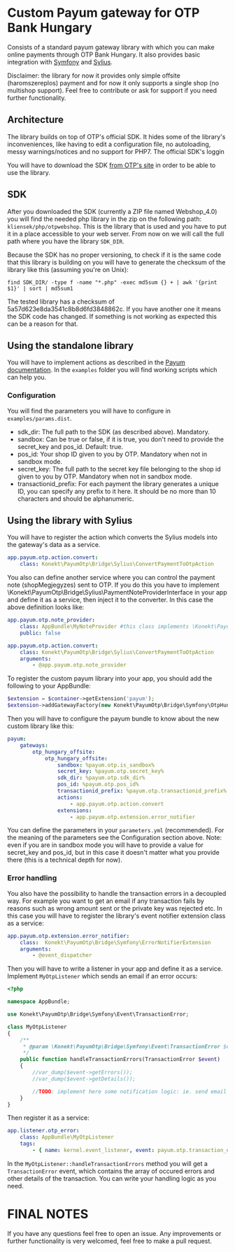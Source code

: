 # Custom Payum gateway for OTP Bank Hungary
 
Consists of a standard payum gateway library with which you can make online payments through OTP Bank Hungary.
It also provides basic integration with [Symfony](http://symfony.com/) and [Sylius](http://sylius.org/).
 
Disclaimer: the library for now it provides only simple offsite (haromszereplos) payment and for now it only supports
a single shop (no multishop support). Feel free to contribute or ask for support if you need further functionality.

## Architecture

The library builds on top of OTP's official SDK. It hides some of the library's inconveniences, like having to edit a 
configuration file, no autoloading, messy warnings/notices and no support for PHP7.
The official SDK's loggin 

You will have to download the SDK [from OTP's site](https://www.otpbank.hu/portal/hu/Kartyaelfogadas/Webshop) in order to
be able to use the library.

## SDK
 
After you downloaded the SDK (currently a ZIP file named Webshop_4.0) you will find the needed php library in the zip on the
following path: ```kliensek/php/otpwebshop```. This is the library that is used and you have to put it in a place accessible 
to your web server. From now on we will call the full path where you have the library ```SDK_DIR```.

Because the SDK has no proper versioning, to check if it is the same code that this library is building on you will have to generate
the checksum of the library like this (assuming you're on Unix):
 
```
find SDK_DIR/ -type f -name "*.php" -exec md5sum {} + | awk '{print $1}' | sort | md5sum1
```

The tested library has a checksum of 5a57d623e8da3541c8b8d6fd3848862c. If you have another one it means the SDK code has changed. 
If something is not working as expected this can be a reason for that.

## Using the standalone library

You will have to implement actions as described in the [Payum documentation](https://github.com/Payum/Payum/blob/master/src/Payum/Core/Resources/docs/scripts/index.md). In the ```examples``` folder you will find working scripts
which can help you.

### Configuration 

You will find the parameters you will have to configure in ```examples/params.dist```. 

* sdk_dir: The full path to the SDK (as described above). Mandatory.
* sandbox: Can be true or false, if it is true, you don't need to provide the secret_key and pos_id. Default: true.
* pos_id: Your shop ID given to you by OTP. Mandatory when not in sandbox mode.
* secret_key: The full path to the secret key file belonging to the shop id given to you by OTP. Mandatory when not in sandbox mode.
* transactionid_prefix:  For each payment the library generates a unique ID, you can specify any prefix to it here. It should be 
 no more than 10 characters and should be alphanumeric.
 
## Using the library with Sylius

You will have to register the action which converts the Sylius models into the gateway's data as a service.

```yaml
app.payum.otp.action.convert:
    class: Konekt\PayumOtp\Bridge\Sylius\ConvertPaymentToOtpAction
```

You also can define another service where you can control the payment note (shopMegjegyzes) sent to OTP. If you do this you have to implement
\Konekt\PayumOtp\Bridge\Sylius\PaymentNoteProviderInterface in your app and define it as a service, then inject it to the converter. In this case
the above definition looks like:

```yaml
app.payum.otp.note_provider:
    class: AppBundle\MyNoteProvider #this class implements \Konekt\PayumOtp\Bridge\Sylius\PaymentNoteProviderInterface
    public: false

app.payum.otp.action.convert:
    class: Konekt\PayumOtp\Bridge\Sylius\ConvertPaymentToOtpAction
    arguments:
        - @app.payum.otp.note_provider
```

To register the custom payum library into your app, you should add the following to your AppBundle:

```php
$extension = $container->getExtension('payum');
$extension->addGatewayFactory(new Konekt\PayumOtp\Bridge\Symfony\OtpHungaryOffsiteGatewayFactory());
```

Then you will have to configure the payum bundle to know about the new custom library like this:

```yaml
payum:
    gateways:
        otp_hungary_offsite:
            otp_hungary_offsite:
                sandbox: %payum.otp.is_sandbox%
                secret_key: %payum.otp.secret_key%
                sdk_dir: %payum.otp.sdk_dir%
                pos_id: %payum.otp.pos_id%
                transactionid_prefix: %payum.otp.transactionid_prefix%
                actions:
                    - app.payum.otp.action.convert
                extensions:
                    - app.payum.otp.extension.error_notifier
```

You can define the parameters in your ```parameters.yml``` (recommended). For the meaning of the parameters see the Configuration section above.
Note: even if you are in sandbox mode you will have to provide a value for secret_key and pos_id, but in this case it doesn't matter what you provide 
there (this is a technical depth for now).

### Error handling

You also have the possibility to handle the transaction errors in a decoupled way. For example you want to get an email if any transaction fails by
reasons such as wrong amount sent or the private key was rejected etc. In this case you will have to register the library's event notifier extension
class as a service:

```yaml
app.payum.otp.extension.error_notifier:
    class:  Konekt\PayumOtp\Bridge\Symfony\ErrorNotifierExtension
    arguments:
        - @event_dispatcher
```

Then you will have to write a listener in your app and define it as a service. Implement ```MyOtpListener``` which sends an email if an error 
occurs:

```php
<?php

namespace AppBundle;

use Konekt\PayumOtp\Bridge\Symfony\Event\TransactionError;

class MyOtpListener
{
    /**
     * @param \Konekt\PayumOtp\Bridge\Symfony\Event\TransactionError $event
     */
    public function handleTransactionErrors(TransactionError $event)
    {
        //var_dump($event->getErrors());
        //var_dump($event->getDetails());

        //TODO: implement here some notification logic: ie. send email to the support team
    }
}
```

Then register it as a service:

```yaml
app.listener.otp_error:
    class: AppBundle\MyOtpListener
    tags:
        - { name: kernel.event_listener, event: payum.otp.transaction_error, method: handleTransactionErrors }
```

In the ```MyOtpListener::handleTransactionErrors``` method you will get a ```TransactionError``` event, which contains the 
array of occured errors and other details of the transaction. You can write your handling logic as you need.

# FINAL NOTES

If you have any questions feel free to open an issue. Any improvements or further functionality is very welcomed, feel free to
make a pull request.